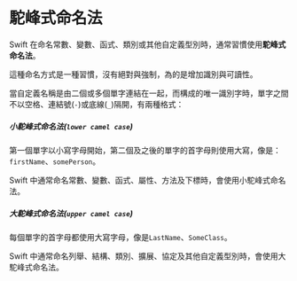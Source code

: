 # 駝峰式命名法

Swift 在命名常數、變數、函式、類別或其他自定義型別時，通常習慣使用**駝峰式命名法**。

這種命名方式是一種習慣，沒有絕對與強制，為的是增加識別與可讀性。

當自定義名稱是由二個或多個單字連結在一起，而構成的唯一識別字時，單字之間不以空格、連結號(`-`)或底線(`_`)隔開，有兩種格式：

<a name="lower"></a>
##### 小駝峰式命名法(`lower camel case`)

第一個單字以小寫字母開始，第二個及之後的單字的首字母則使用大寫，像是：`firstName`、`somePerson`。

Swift 中通常命名常數、變數、函式、屬性、方法及下標時，會使用小駝峰式命名法。

<a name="upper"></a>
##### 大駝峰式命名法(`upper camel case`)

每個單字的首字母都使用大寫字母，像是`LastName`、`SomeClass`。

Swift 中通常命名列舉、結構、類別、擴展、協定及其他自定義型別時，會使用大駝峰式命名法。

